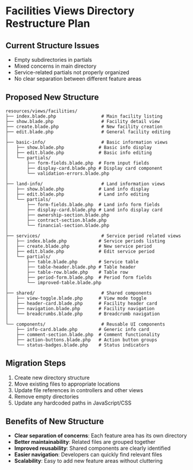 # Facilities Views Directory Restructure Plan

## Current Structure Issues
- Empty subdirectories in partials
- Mixed concerns in main directory
- Service-related partials not properly organized
- No clear separation between different feature areas

## Proposed New Structure

```
resources/views/facilities/
├── index.blade.php                 # Main facility listing
├── show.blade.php                  # Facility detail view
├── create.blade.php                # New facility creation
├── edit.blade.php                  # General facility editing
│
├── basic-info/                     # Basic information views
│   ├── show.blade.php             # Basic info display
│   ├── edit.blade.php             # Basic info editing
│   └── partials/
│       ├── form-fields.blade.php  # Form input fields
│       ├── display-card.blade.php # Display card component
│       └── validation-errors.blade.php
│
├── land-info/                      # Land information views
│   ├── show.blade.php             # Land info display
│   ├── edit.blade.php             # Land info editing
│   └── partials/
│       ├── form-fields.blade.php  # Land info form fields
│       ├── display-card.blade.php # Land info display card
│       ├── ownership-section.blade.php
│       ├── contract-section.blade.php
│       └── financial-section.blade.php
│
├── services/                       # Service period related views
│   ├── index.blade.php            # Service periods listing
│   ├── create.blade.php           # New service period
│   ├── edit.blade.php             # Edit service period
│   └── partials/
│       ├── table.blade.php        # Service table
│       ├── table-header.blade.php # Table header
│       ├── table-row.blade.php    # Table row
│       ├── period-form.blade.php  # Period form fields
│       └── improved-table.blade.php
│
├── shared/                         # Shared components
│   ├── view-toggle.blade.php      # View mode toggle
│   ├── header-card.blade.php      # Facility header card
│   ├── navigation.blade.php       # Facility navigation
│   └── breadcrumbs.blade.php      # Breadcrumb navigation
│
└── components/                     # Reusable UI components
    ├── info-card.blade.php        # Generic info card
    ├── comment-section.blade.php  # Comment functionality
    ├── action-buttons.blade.php   # Action button groups
    └── status-badges.blade.php    # Status indicators
```

## Migration Steps

1. Create new directory structure
2. Move existing files to appropriate locations
3. Update file references in controllers and other views
4. Remove empty directories
5. Update any hardcoded paths in JavaScript/CSS

## Benefits of New Structure

- **Clear separation of concerns**: Each feature area has its own directory
- **Better maintainability**: Related files are grouped together
- **Improved reusability**: Shared components are clearly identified
- **Easier navigation**: Developers can quickly find relevant files
- **Scalability**: Easy to add new feature areas without cluttering